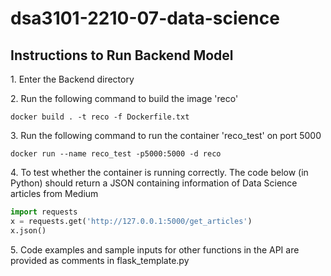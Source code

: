 # dsa3101-2210-07-data-science

## Instructions to Run Backend Model
<p> 1. Enter the Backend directory <p>
<p> 2. Run the following command to build the image 'reco' <p>

```
docker build . -t reco -f Dockerfile.txt
```
<p> 3. Run the following command to run the container 'reco_test' on port 5000 </p>

```
docker run --name reco_test -p5000:5000 -d reco
```

<p> 4. To test whether the container is running correctly. The code below (in Python) should return a JSON containing information of Data Science articles from Medium </p>

```python
import requests
x = requests.get('http://127.0.0.1:5000/get_articles')
x.json()
```

<p> 5. Code examples and sample inputs for other functions in the API are provided as comments in flask_template.py </p>
